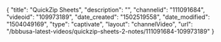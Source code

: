{
    "title": "QuickZip Sheets",
    "description": "",
    "channelid": "111091684",
    "videoid": "109973189",
    "date_created": "1502519558",
    "date_modified": "1504049169",
    "type": "captivate",
    "layout": "channelVideo",
    "url": "\/bbbusa-latest-videos\/quickzip-sheets-2-notes\/111091684-109973189"
}